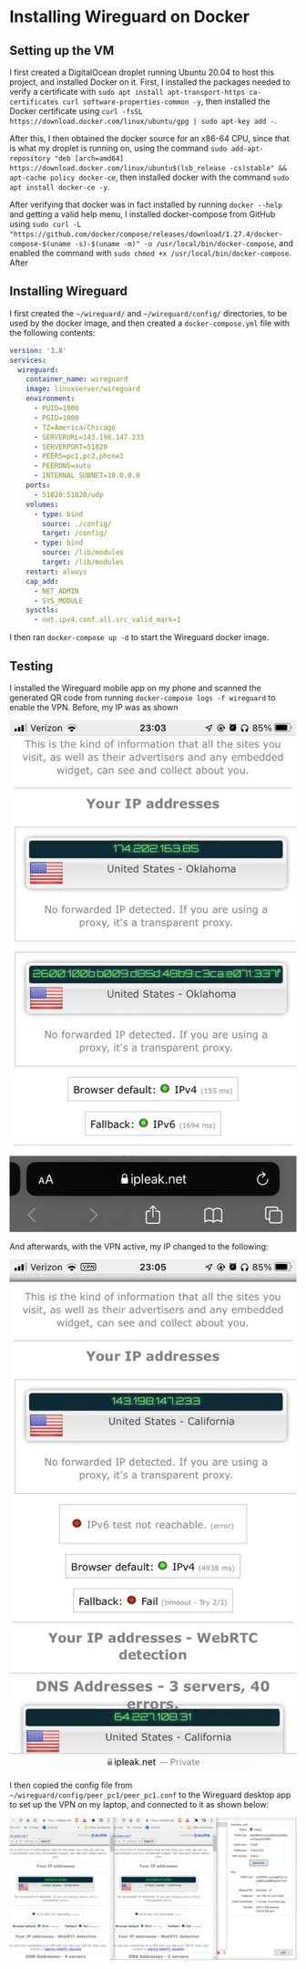 # Installing Wireguard on Docker

## Setting up the VM

I first created a DigitalOcean droplet running Ubuntu 20.04 to host this project, and installed Docker on it. First, I installed the packages needed to verify a certificate with ```sudo apt install apt-transport-https ca-certificates curl software-properties-common -y```, then installed the Docker certificate using ```curl -fsSL https://download.docker.com/linux/ubuntu/gpg | sudo apt-key add -```. 

After this, I then obtained the docker source for an x86-64 CPU, since that is what my droplet is running on, using the command ```sudo add-apt-repository "deb [arch=amd64] https://download.docker.com/linux/ubuntu$(lsb_release -cs)stable" && apt-cache policy docker-ce```, then installed docker with the command ```sudo apt install docker-ce -y```. 

After verifying that docker was in fact installed by running ```docker --help``` and getting a valid help menu, I installed docker-compose from GitHub using ```sudo curl -L "https://github.com/docker/compose/releases/download/1.27.4/docker-compose-$(uname -s)-$(uname -m)" -o /usr/local/bin/docker-compose```, and enabled the command with ```sudo chmod +x /usr/local/bin/docker-compose```. After

## Installing Wireguard

I first created the `~/wireguard/` and `~/wireguard/config/` directories, to be used by the docker image, and then created a `docker-compose.yml` file with the following contents:
```yml
version: '3.8'
services:
  wireguard:
    container_name: wireguard
    image: linuxserver/wireguard
    environment:
      - PUID=1000
      - PGID=1000
      - TZ=America/Chicago
      - SERVERURL=143.198.147.233
      - SERVERPORT=51820
      - PEERS=pc1,pc2,phone1
      - PEERDNS=auto
      - INTERNAL_SUBNET=10.0.0.0
    ports:
      - 51820:51820/udp
    volumes:
      - type: bind
        source: ./config/
        target: /config/
      - type: bind
        source: /lib/modules
        target: /lib/modules
    restart: always
    cap_add:
      - NET_ADMIN
      - SYS_MODULE
    sysctls:
      - net.ipv4.conf.all.src_valid_mark=1
```
I then ran ```docker-compose up -d``` to start the Wireguard docker image.

## Testing

I installed the Wireguard mobile app on my phone and scanned the generated QR code from running ```docker-compose logs -f wireguard``` to enable the VPN. Before, my IP was as shown

![Mobile IP Before](/images/wgmobilebefore.png)

And afterwards, with the VPN active, my IP changed to the following:

![Mobile IP After](/images/wgmobileafter.png)

I then copied the config file from ```~/wireguard/config/peer_pc1/peer_pc1.conf``` to the Wireguard desktop app to set up the VPN on my laptop, and connected to it as shown below:

![Laptop running Wireguard](/images/wglaptop.png)
